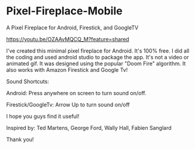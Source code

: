 # Pixel-Fireplace-Mobile
A Pixel Fireplace for Android, Firestick, and GoogleTV

https://youtu.be/OZAAvMQCQ_M?feature=shared

I've created this minimal pixel fireplace for Android. It's 100% free. I did all the coding and used android studio to package the app. It's not a video or animated gif. It was designed using the popular "Doom Fire" algorithm. It also works with Amazon Firestick and Google Tv!

Sound Shortcuts:

Android: Press anywhere on screen to turn sound on/off.

Firestick/GoogleTv: Arrow Up to turn sound on/off

I hope you guys find it useful!

Inspired by: Ted Martens, George Ford, Wally Hall, Fabien Sanglard

Thank you!

